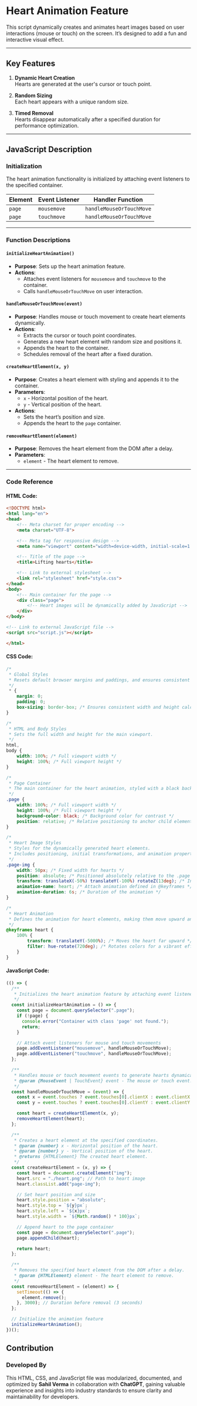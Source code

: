 # Heart Animation Feature

This script dynamically creates and animates heart images based on user interactions (mouse or touch) on the screen. It’s designed to add a fun and interactive visual effect.

---

## Key Features

1. **Dynamic Heart Creation**  
   Hearts are generated at the user's cursor or touch point.
2. **Random Sizing**  
   Each heart appears with a unique random size.

3. **Timed Removal**  
   Hearts disappear automatically after a specified duration for performance optimization.

---

## JavaScript Description

### **Initialization**

The heart animation functionality is initialized by attaching event listeners to the specified container.

| **Element** | **Event Listener** | **Handler Function**     |
| ----------- | ------------------ | ------------------------ |
| `page`      | `mousemove`        | `handleMouseOrTouchMove` |
| `page`      | `touchmove`        | `handleMouseOrTouchMove` |

---

### **Function Descriptions**

#### `initializeHeartAnimation()`

- **Purpose**: Sets up the heart animation feature.
- **Actions**:
  - Attaches event listeners for `mousemove` and `touchmove` to the container.
  - Calls `handleMouseOrTouchMove` on user interaction.

#### `handleMouseOrTouchMove(event)`

- **Purpose**: Handles mouse or touch movement to create heart elements dynamically.
- **Actions**:
  - Extracts the cursor or touch point coordinates.
  - Generates a new heart element with random size and positions it.
  - Appends the heart to the container.
  - Schedules removal of the heart after a fixed duration.

#### `createHeartElement(x, y)`

- **Purpose**: Creates a heart element with styling and appends it to the container.
- **Parameters**:
  - `x` - Horizontal position of the heart.
  - `y` - Vertical position of the heart.
- **Actions**:
  - Sets the heart’s position and size.
  - Appends the heart to the `page` container.

#### `removeHeartElement(element)`

- **Purpose**: Removes the heart element from the DOM after a delay.
- **Parameters**:
  - `element` - The heart element to remove.

---

### **Code Reference**

#### HTML Code:

```HTML
<!DOCTYPE html>
<html lang="en">
<head>
    <!-- Meta charset for proper encoding -->
    <meta charset="UTF-8">

    <!-- Meta tag for responsive design -->
    <meta name="viewport" content="width=device-width, initial-scale=1.0">

    <!-- Title of the page -->
    <title>Lifting hearts</title>

    <!-- Link to external stylesheet -->
    <link rel="stylesheet" href="style.css">
</head>
<body>
    <!-- Main container for the page -->
    <div class="page">
        <!-- Heart images will be dynamically added by JavaScript -->
    </div>
</body>

<!-- Link to external JavaScript file -->
<script src="script.js"></script>

</html>
```

#### CSS Code:

```CSS
/*
 * Global Styles
 * Resets default browser margins and paddings, and ensures consistent box-sizing.
 */
 * {
    margin: 0;
    padding: 0;
    box-sizing: border-box; /* Ensures consistent width and height calculations */
}

/*
 * HTML and Body Styles
 * Sets the full width and height for the main viewport.
 */
html,
body {
    width: 100%; /* Full viewport width */
    height: 100%; /* Full viewport height */
}

/*
 * Page Container
 * The main container for the heart animation, styled with a black background and relative positioning.
 */
.page {
    width: 100%; /* Full viewport width */
    height: 100%; /* Full viewport height */
    background-color: black; /* Background color for contrast */
    position: relative; /* Relative positioning to anchor child elements */
}

/*
 * Heart Image Styles
 * Styles for the dynamically generated heart elements.
 * Includes positioning, initial transformations, and animation properties.
 */
.page-img {
    width: 50px; /* Fixed width for hearts */
    position: absolute; /* Positioned absolutely relative to the .page container */
    transform: translateX(-50%) translateY(-100%) rotateZ(13deg); /* Initial transform for placement and slight rotation */
    animation-name: heart; /* Attach animation defined in @keyframes */
    animation-duration: 6s; /* Duration of the animation */
}

/*
 * Heart Animation
 * Defines the animation for heart elements, making them move upward and apply a color-changing effect.
 */
@keyframes heart {
    100% {
        transform: translateY(-5000%); /* Moves the heart far upward */
        filter: hue-rotate(720deg); /* Rotates colors for a vibrant effect */
    }
}

```

#### JavaScript Code:

```javascript
(() => {
  /**
   * Initializes the heart animation feature by attaching event listeners.
   */
  const initializeHeartAnimation = () => {
    const page = document.querySelector(".page");
    if (!page) {
      console.error("Container with class 'page' not found.");
      return;
    }

    // Attach event listeners for mouse and touch movements
    page.addEventListener("mousemove", handleMouseOrTouchMove);
    page.addEventListener("touchmove", handleMouseOrTouchMove);
  };

  /**
   * Handles mouse or touch movement events to generate hearts dynamically.
   * @param {MouseEvent | TouchEvent} event - The mouse or touch event.
   */
  const handleMouseOrTouchMove = (event) => {
    const x = event.touches ? event.touches[0].clientX : event.clientX;
    const y = event.touches ? event.touches[0].clientY : event.clientY;

    const heart = createHeartElement(x, y);
    removeHeartElement(heart);
  };

  /**
   * Creates a heart element at the specified coordinates.
   * @param {number} x - Horizontal position of the heart.
   * @param {number} y - Vertical position of the heart.
   * @returns {HTMLElement} The created heart element.
   */
  const createHeartElement = (x, y) => {
    const heart = document.createElement("img");
    heart.src = "./heart.png"; // Path to heart image
    heart.classList.add("page-img");

    // Set heart position and size
    heart.style.position = "absolute";
    heart.style.top = `${y}px`;
    heart.style.left = `${x}px`;
    heart.style.width = `${Math.random() * 100}px`;

    // Append heart to the page container
    const page = document.querySelector(".page");
    page.appendChild(heart);

    return heart;
  };

  /**
   * Removes the specified heart element from the DOM after a delay.
   * @param {HTMLElement} element - The heart element to remove.
   */
  const removeHeartElement = (element) => {
    setTimeout(() => {
      element.remove();
    }, 3000); // Duration before removal (3 seconds)
  };

  // Initialize the animation feature
  initializeHeartAnimation();
})();
```

## Contribution

### Developed By

This HTML, CSS, and JavaScript file was modularized, documented, and optimized by **Sahil Verma** in collaboration with **ChatGPT**, gaining valuable experience and insights into industry standards to ensure clarity and maintainability for developers.
